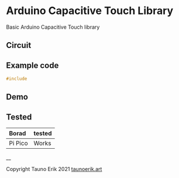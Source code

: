 # Arduino Capacitive Touch Library

Basic Arduino Capacitive Touch library

## Circuit

## Example code

```c++
#include
```

## Demo

## Tested

|Borad|tested|
|:-|:-|
|Pi Pico|Works|

__

Copyright Tauno Erik 2021 [taunoerik.art](https://taunoerik.art/)
